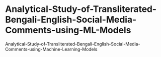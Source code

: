 # Analytical-Study-of-Transliterated-Bengali-English-Social-Media-Comments-using-ML-Models
Analytical-Study-of-Transliterated-Bengali-English-Social-Media-Comments-using-Machine-Learning-Models
